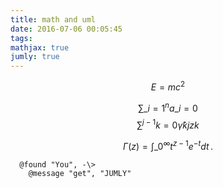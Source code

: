 ```yaml
---
title: math and uml
date: 2016-07-06 00:05:45
tags:
mathjax: true
jumly: true
---
```

$$E=mc^2$$

$$\sum\_{i=1}^n a\_i=0$$
$$\sum ^ {j-1}{k=0}{\widehat{\gamma} {kj} z k } $$


$$
\Gamma(z) = \int\_0^\infty t^{z-1}e^{-t}dt\,.
$$

```sequence
  @found "You", -\>
    @message "get", "JUMLY"
```

